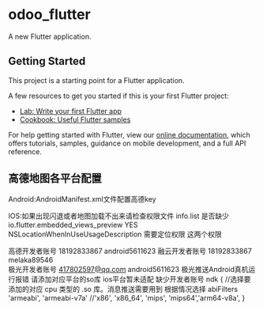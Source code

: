 # odoo_flutter

A new Flutter application.

## Getting Started

This project is a starting point for a Flutter application.

A few resources to get you started if this is your first Flutter project:

- [Lab: Write your first Flutter app](https://flutter.dev/docs/get-started/codelab)
- [Cookbook: Useful Flutter samples](https://flutter.dev/docs/cookbook)

For help getting started with Flutter, view our
[online documentation](https://flutter.dev/docs), which offers tutorials,
samples, guidance on mobile development, and a full API reference.

## 高德地图各平台配置

Android:AndroidManifest.xml文件配置高德key 
<meta-data
            android:name="com.amap.api.v2.apikey"
            android:value="43cd85ea4cce52379234cad539366758"/>
            
            
IOS:如果出现闪退或者地图加载不出来请检查权限文件 info.list 是否缺少
<key>io.flutter.embedded_views_preview</key>
    	<string>YES</string>
    	<key>NSLocationWhenInUseUsageDescription</key>
    	<string>需要定位权限</string> 这两个权限
    	
    	
 高德开发者账号 18192833867 android5611623
 融云开发者账号 18192833867 melaka89546  	     
 极光开发者账号 417802597@qq.com android5611623
 极光推送Android真机运行报错 请添加对应平台的so库  ios平台暂未适配 缺少开发者账号
 ndk {
           //选择要添加的对应 cpu 类型的 .so 库。消息推送需要用到 根据情况选择
           abiFilters 'armeabi', 'armeabi-v7a' //'x86', 'x86_64', 'mips', 'mips64','arm64-v8a',
       }       